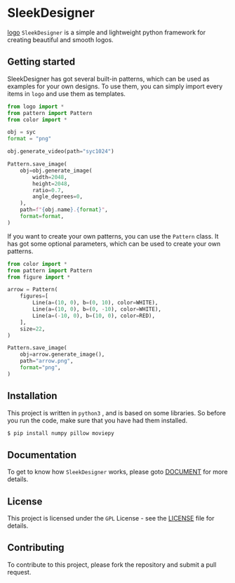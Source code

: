 # SleekDesigner
[logo](logos/zhr/zhr.png)
`SleekDesigner` is a simple and lightweight python framework for creating beautiful and smooth logos.

## Getting started

SleekDesigner has got several built-in patterns, which can be used as examples for your own designs.
To use them, you can simply import every items in `logo` and use them as templates.

```python
from logo import *
from pattern import Pattern
from color import *

obj = syc
format = "png"

obj.generate_video(path="syc1024")

Pattern.save_image(
    obj=obj.generate_image( 
        width=2048,
        height=2048,
        ratio=0.7,
        angle_degrees=0,
    ),
    path=f"{obj.name}.{format}",
    format=format,
)
```

If you want to create your own patterns, you can use the `Pattern` class.
It has got some optional parameters, which can be used to create your own patterns.

```python
from color import *
from pattern import Pattern
from figure import *

arrow = Pattern(
    figures=[
        Line(a=(10, 0), b=(0, 10), color=WHITE),
        Line(a=(10, 0), b=(0, -10), color=WHITE),
        Line(a=(-10, 0), b=(10, 0), color=RED),
    ],
    size=22,
)

Pattern.save_image(
    obj=arrow.generate_image(),
    path="arrow.png",
    format="png",
)
```

## Installation

This project is written in `python3` , and is based on some libraries. So before you run the code, make sure that you have had them installed.

```bash
$ pip install numpy pillow moviepy
```

## Documentation

To get to know how `SleekDesigner` works, please goto [DOCUMENT](document.txt) for
more details.

## License

This project is licensed under the `GPL` License - see the [LICENSE](LICENSE) file for details.

## Contributing

To contribute to this project, please fork the repository and submit a pull request.

